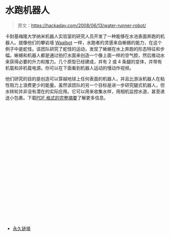 # 水跑机器人

> 原文：<https://hackaday.com/2008/06/13/water-runner-robot/>

卡耐基梅隆大学纳米机器人实验室的研究人员开发了一种能够在水池表面奔跑的机器人。就像他们的攀岩墙 [Waalbot](http://www.engadget.com/2008/06/12/waalbot-the-wall-climbing-gecko-like-robot/) 一样，水跑者的灵感来自蜥蜴的能力，在这个例子中是蛇怪。该团队研究了蛇怪的运动，发现了蜥蜴在水上奔跑的形态特征和步幅。蜥蜴和机器人都是通过拍打水面来创造一个像上面一样的空气腔，然后推动水来获得必要的升力和推力。几个原型已经建成，并有 2 或 4 条腿的变体，并带有机载和非机载电源。你可以在下面看到机器人运动的慢动作视频。

他们研究的目的是创造可以穿越地球上任何表面的机器人，并且比游泳机器人在粘性阻力上浪费更少的能量。虽然该团队的另一个目标是进一步研究腿式机器人，但水转轮并非没有潜在的实际应用。它可以用来收集水样，用相机监控水道，甚至递送小包裹。下载[PDF 格式的完整摘要](http://nanolab.me.cmu.edu/publications/papers/Floyd-IROS2006.pdf)了解更多信息。

<object width="450" height="364"><param name="movie" value="http://www.youtube.com/v/O-lQyq9ZcEk&amp;hl=en&amp;rel=0&amp;color1=0x3a3a3a&amp;color2=0x999999"></object>

*   [永久链接](http://nanolab.me.cmu.edu/projects/waterrunner/)